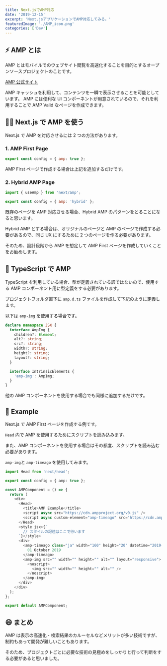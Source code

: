 ```yaml
---
title: Next.jsでAMP対応
date: '2019-12-15'
excerpt: 'Next.jsアプリケーションでAMP対応してみる。'
featuredImage: './AMP_icon.png'
categories: ['Dev']
---
```


## ⚡️ AMP とは

AMP とはモバイルでのウェブサイト閲覧を高速化することを目的とするオープンソースプロジェクトのことです。

[AMP 公式サイト](https://amp.dev)

AMP キャッシュを利用して、コンテンツを一瞬で表示させることを可能としています。
AMP には便利な UI コンポーネントが用意されているので、それを利用することで AMP Valid なページを作成できます。

## 👨‍💻 Next.js で AMP を使う

Next.js で AMP を対応させるには 2 つの方法があります。

### 1. AMP First Page

```javascript
export const config = { amp: true };
```

AMP First ページで作成する場合は上記を追加するだけです。

### 2. Hybrid AMP Page

```javascript
import { useAmp } from 'next/amp';

export const config = { amp: 'hybrid' };
```

既存のページを AMP 対応させる場合、Hybrid AMP のパターンをとることになると思います。

Hybrid AMP とする場合は、オリジナルのページと AMP のページで作成する必要があるので、同じ UX にするために 2 つのページを作る必要があります。

そのため、設計段階から AMP を想定して AMP First ページを作成していくことをお勧めします。

## 🤔️️ TypeScript で AMP

TypeScript を利用している場合、型が定義されている訳ではないので、使用する AMP コンポーネント用に型定義をする必要があります。

プロジェクトフォルダ直下に `amp.d.ts` ファイルを作成して下記のように定義します。

以下は `amp-img` を使用する場合です。

```typescript
declare namespace JSX {
  interface AmpImg {
    children?: Element;
    alt?: string;
    src?: string;
    width?: string;
    height?: string;
    layout?: string;
  }

  interface IntrinsicElements {
    'amp-img': AmpImg;
  }
}
```

他の AMP コンポーネントを使用する場合でも同様に追加するだけです。

## 🌸 Example

Next.js で AMP First ページを作成する例です。

`Head` 内で AMP を使用するためにスクリプトを読み込みます。

また、AMP コンポーネントを使用する場合はその都度、スクリプトを読み込む必要があります。

`amp-img`と `amp-timeago` を使用してみます。

```typescript
import Head from 'next/head';

export const config = { amp: true };

const AMPComponent = () => {
  return (
    <div>
      <Head>
        <title>AMP Example</title>
        <script async src="https://cdn.ampproject.org/v0.js" />
        <script async custom-element="amp-timeago" src="https://cdn.ampproject.org/v0/amp-timeago-0.1.js" />
      </Head>
      <style jsx>{`
        // スタイルの記述はここで行います
      `}</style>
      <div>
        <amp-timeago class="ja" width="160" height="20" datetime="2019-10-01T00:37:33.809Z" locale="ja">
          01 October 2019
        </amp-timeago>
        <amp-img src="" width="" height="" alt="" layout="responsive">
          <noscript>
            <img src="" width="" height="" alt="" />
          </noscript>
        </amp-img>
      </div>
    </div>
  );
};

export default AMPComponent;
```

## 😄 まとめ

AMP は表示の高速化・検索結果のカルーセルなどメリットが多い技術ですが、制約もあって開発が難しいこともあります。

そのため、プロジェクトごとに必要な技術の見極めをしっかりと行って判断をする必要があると思いました。
